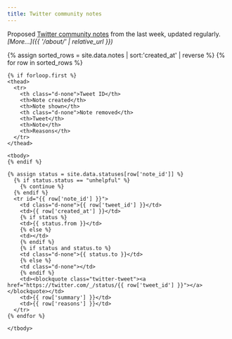 ```yaml
---
title: Twitter community notes
---
```


Proposed [Twitter community notes](https://twitter.com/i/communitynotes/download-data) from the last week, updated regularly. _[More…]({{ '/about/' | relative_url }})_

<div class="table-responsive">
  <table class="table table-striped" data-order='[[ 1, "desc" ]]'>
    {% assign sorted_rows = site.data.notes | sort:'created_at' | reverse %}
    {% for row in sorted_rows %}

    {% if forloop.first %}
    <thead>
      <tr>
        <th class="d-none">Tweet ID</th>
        <th>Note created</th>
        <th>Note shown</th>
        <th class="d-none">Note removed</th>
        <th>Tweet</th>
        <th>Note</th>
        <th>Reasons</th>
      </tr>
    </thead>

    <tbody>
    {% endif %}

    {% assign status = site.data.statuses[row['note_id']] %}
      {% if status.status == "unhelpful" %}
        {% continue %}
      {% endif %}
      <tr id="{{ row['note_id'] }}">
        <td class="d-none">{{ row['tweet_id'] }}</td>
        <td>{{ row['created_at'] }}</td>
        {% if status %}
        <td>{{ status.from }}</td>
        {% else %}
        <td></td>
        {% endif %}
        {% if status and status.to %}
        <td class="d-none">{{ status.to }}</td>
        {% else %}
        <td class="d-none"></td>
        {% endif %}
        <td><blockquote class="twitter-tweet"><a href="https://twitter.com/_/status/{{ row['tweet_id'] }}"></a></blockquote></td>
        <td>{{ row['summary'] }}</td>
        <td>{{ row['reasons'] }}</td>
      </tr>
    {% endfor %}

    </tbody>
  </table>
</div>

<script>
  let table = new DataTable('table', {
    columnDefs: [
      {
        target: 1,
        render: function (data, type, row, meta) {
          if (type !== 'display') {
            return data;
          }
          return '<a href="https://twitter.com/i/birdwatch/t/' + row[0] + '" target="_blank">' + luxon.DateTime.fromISO(data).toFormat('d MMM yyyy') + '</a>';
        }
      },
      {
        target: 2,
        render: function (data, type, row, meta) {
          if (type !== 'display') {
            return data;
          }
          if (data === '') {
            return data;
          }
          data = luxon.DateTime.fromISO(data).toFormat('d MMM yyyy');
          if (row[3] !== '') {
            data = data + ' (since removed)';
          }
          return data;
        }
      },
      {
        targets: [0, 3],
        visible: false
      }
    ],
    drawCallback: function (settings) {
      twttr.widgets.load();
    }
  });
</script>
